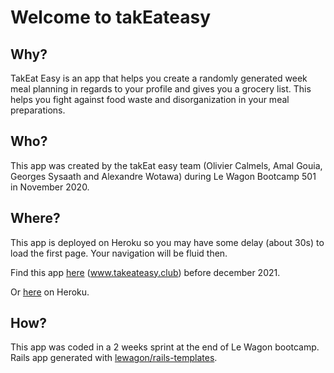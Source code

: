 # Welcome to takEateasy

## Why?
TakEat Easy is an app that helps you create a randomly generated week meal planning in regards to your profile and gives you a grocery list. This helps you fight against food waste and disorganization in your meal preparations.

## Who?
This app was created by the takEat easy team (Olivier Calmels, Amal Gouia, Georges Sysaath and Alexandre Wotawa) during Le Wagon Bootcamp 501 in November 2020.

## Where?
This app is deployed on Heroku so you may have some delay (about 30s) to load the first page. Your navigation will be fluid then. 

Find this app [here](https://takeat-easy.herokuapp.com/) (www.takeateasy.club) before december 2021.

Or [here](https://takeat-easy.herokuapp.com/) on Heroku.

## How?
This app was coded in a 2 weeks sprint at the end of Le Wagon bootcamp.
Rails app generated with [lewagon/rails-templates](https://github.com/lewagon/rails-templates).

